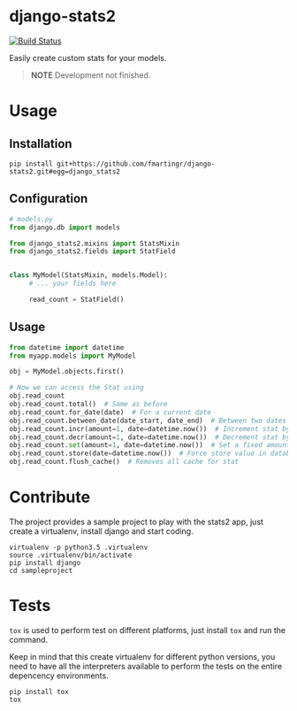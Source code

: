 django-stats2
=============

[![Build Status](https://travis-ci.org/fmartingr/django-stats2.svg?branch=master)](https://travis-ci.org/fmartingr/django-stats2)

Easily create custom stats for your models.

> **NOTE** Development not finished.

# Usage

## Installation

```
pip install git+https://github.com/fmartingr/django-stats2.git#egg=django_stats2
```

## Configuration

``` python
# models.py
from django.db import models

from django_stats2.mixins import StatsMixin
from django_stats2.fields import StatField


class MyModel(StatsMixin, models.Model):
     # ... your fields here

     read_count = StatField()
```

## Usage

``` python
from datetime import datetime
from myapp.models import MyModel

obj = MyModel.objects.first()

# Now we can access the Stat using
obj.read_count
obj.read_count.total()  # Same as before
obj.read_count.for_date(date)  # For a current date
obj.read_count.between_date(date_start, date_end)  # Between two dates
obj.read_count.incr(amount=1, date=datetime.now())  # Increment stat by amount
obj.read_count.decr(amount=1, date=datetime.now())  # Decrement stat by amount
obj.read_count.set(amount=1, date=datetime.now())  # Set a fixed amount
obj.read_count.store(date=datetime.now())  # Force store value in database
obj.read_count.flush_cache()  # Removes all cache for stat
```

# Contribute

The project provides a sample project to play with the stats2 app, just create a virtualenv, install django and start coding.

```
virtualenv -p python3.5 .virtualenv
source .virtualenv/bin/activate
pip install django
cd sampleproject
```

# Tests

`tox` is used to perform test on different platforms, just install `tox` and run the command.

Keep in mind that this create virtualenv for different python versions, you need to have all the interpreters available to perform the tests on the entire depencency environments.

```
pip install tox
tox
```
